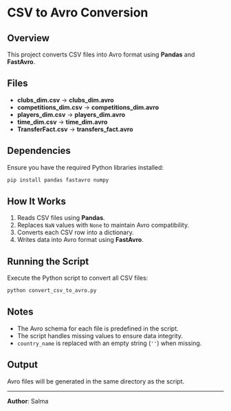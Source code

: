 # CSV to Avro Conversion

## Overview
This project converts CSV files into Avro format using **Pandas** and **FastAvro**.

## Files
- **clubs_dim.csv** → **clubs_dim.avro**
- **competitions_dim.csv** → **competitions_dim.avro**
- **players_dim.csv** → **players_dim.avro**
- **time_dim.csv** → **time_dim.avro**
- **TransferFact.csv** → **transfers_fact.avro**

## Dependencies
Ensure you have the required Python libraries installed:
```bash
pip install pandas fastavro numpy
```

## How It Works
1. Reads CSV files using **Pandas**.
2. Replaces `NaN` values with `None` to maintain Avro compatibility.
3. Converts each CSV row into a dictionary.
4. Writes data into Avro format using **FastAvro**.

## Running the Script
Execute the Python script to convert all CSV files:
```bash
python convert_csv_to_avro.py
```

## Notes
- The Avro schema for each file is predefined in the script.
- The script handles missing values to ensure data integrity.
- `country_name` is replaced with an empty string (`''`) when missing.

## Output
Avro files will be generated in the same directory as the script.

---
**Author**: Salma

